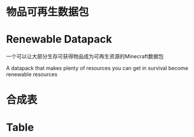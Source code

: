 # 物品可再生数据包
# Renewable Datapack

一个可以让大部分生存可获得物品成为可再生资源的Minecraft数据包

A datapack that makes plenty of resources you can get in survival become renewable resources

# 合成表
# Table
